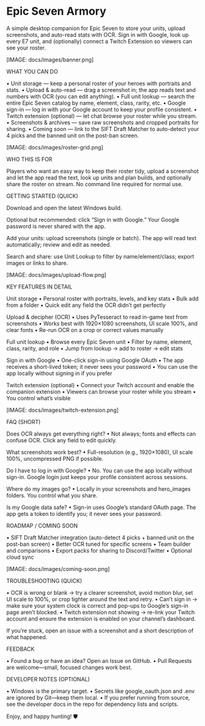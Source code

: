 # Epic Seven Armory

A simple desktop companion for Epic Seven to store your units, upload screenshots, and auto-read stats with OCR. Sign in with Google, look up every E7 unit, and (optionally) connect a Twitch Extension so viewers can see your roster.

[IMAGE: docs/images/banner.png]

WHAT YOU CAN DO

• Unit storage — keep a personal roster of your heroes with portraits and stats.
• Upload & auto-read — drag a screenshot in; the app reads text and numbers with OCR (you can edit anything).
• Full unit lookup — search the entire Epic Seven catalog by name, element, class, rarity, etc.
• Google sign-in — log in with your Google account to keep your profile consistent.
• Twitch extension (optional) — let chat browse your roster while you stream.
• Screenshots & archives — save raw screenshots and cropped portraits for sharing.
• Coming soon — link to the SIFT Draft Matcher to auto-detect your 4 picks and the banned unit on the post-ban screen.

[IMAGE: docs/images/roster-grid.png]

WHO THIS IS FOR

Players who want an easy way to keep their roster tidy, upload a screenshot and let the app read the text, look up units and plan builds, and optionally share the roster on stream. No command line required for normal use.

GETTING STARTED (QUICK)

Download and open the latest Windows build.

Optional but recommended: click “Sign in with Google.” Your Google password is never shared with the app.

Add your units: upload screenshots (single or batch). The app will read text automatically; review and edit as needed.

Search and share: use Unit Lookup to filter by name/element/class; export images or links to share.

[IMAGE: docs/images/upload-flow.png]

KEY FEATURES IN DETAIL

Unit storage
• Personal roster with portraits, levels, and key stats
• Bulk add from a folder
• Quick edit any field the OCR didn’t get perfectly

Upload & decipher (OCR)
• Uses PyTesseract to read in-game text from screenshots
• Works best with 1920×1080 screenshots, UI scale 100%, and clear fonts
• Re-run OCR on a crop or correct values manually

Full unit lookup
• Browse every Epic Seven unit
• Filter by name, element, class, rarity, and role
• Jump from lookup → add to roster → edit stats

Sign in with Google
• One-click sign-in using Google OAuth
• The app receives a short-lived token; it never sees your password
• You can use the app locally without signing in if you prefer

Twitch extension (optional)
• Connect your Twitch account and enable the companion extension
• Viewers can browse your roster while you stream
• You control what’s visible

[IMAGE: docs/images/twitch-extension.png]

FAQ (SHORT)

Does OCR always get everything right?
• Not always; fonts and effects can confuse OCR. Click any field to edit quickly.

What screenshots work best?
• Full-resolution (e.g., 1920×1080), UI scale 100%, uncompressed PNG if possible.

Do I have to log in with Google?
• No. You can use the app locally without sign-in. Google login just keeps your profile consistent across sessions.

Where do my images go?
• Locally in your screenshots and hero_images folders. You control what you share.

Is my Google data safe?
• Sign-in uses Google’s standard OAuth page. The app gets a token to identify you; it never sees your password.

ROADMAP / COMING SOON

• SIFT Draft Matcher integration (auto-detect 4 picks + banned unit on the post-ban screen)
• Better OCR tuned for specific screens
• Team builder and comparisons
• Export packs for sharing to Discord/Twitter
• Optional cloud sync

[IMAGE: docs/images/coming-soon.png]

TROUBLESHOOTING (QUICK)

• OCR is wrong or blank → try a clearer screenshot, avoid motion blur, set UI scale to 100%, or crop tighter around the text and retry.
• Can’t sign in → make sure your system clock is correct and pop-ups to Google’s sign-in page aren’t blocked.
• Twitch extension not showing → re-link your Twitch account and ensure the extension is enabled on your channel’s dashboard.

If you’re stuck, open an issue with a screenshot and a short description of what happened.

FEEDBACK

• Found a bug or have an idea? Open an Issue on GitHub.
• Pull Requests are welcome—small, focused changes work best.

DEVELOPER NOTES (OPTIONAL)

• Windows is the primary target.
• Secrets like google_oauth.json and .env are ignored by Git—keep them local.
• If you prefer running from source, see the developer docs in the repo for dependency lists and scripts.

Enjoy, and happy hunting! 🛡️
